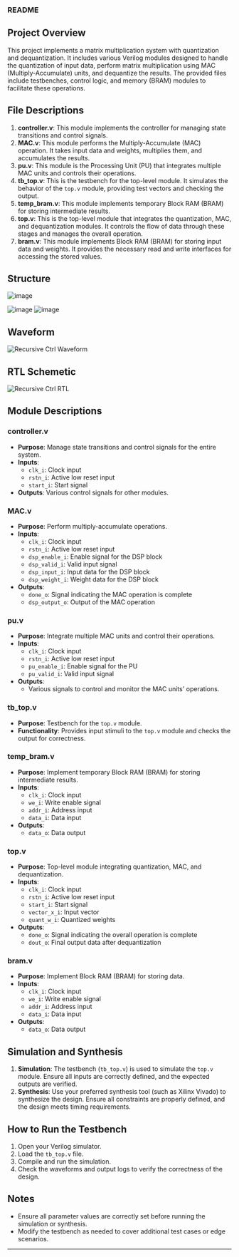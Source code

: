 ### README

## Project Overview

This project implements a matrix multiplication system with quantization and dequantization. It includes various Verilog modules designed to handle the quantization of input data, perform matrix multiplication using MAC (Multiply-Accumulate) units, and dequantize the results. The provided files include testbenches, control logic, and memory (BRAM) modules to facilitate these operations.

## File Descriptions

1. **controller.v**: This module implements the controller for managing state transitions and control signals.
2. **MAC.v**: This module performs the Multiply-Accumulate (MAC) operation. It takes input data and weights, multiplies them, and accumulates the results.
3. **pu.v**: This module is the Processing Unit (PU) that integrates multiple MAC units and controls their operations.
4. **tb_top.v**: This is the testbench for the top-level module. It simulates the behavior of the `top.v` module, providing test vectors and checking the output.
5. **temp_bram.v**: This module implements temporary Block RAM (BRAM) for storing intermediate results.
6. **top.v**: This is the top-level module that integrates the quantization, MAC, and dequantization modules. It controls the flow of data through these stages and manages the overall operation.
7. **bram.v**: This module implements Block RAM (BRAM) for storing input data and weights. It provides the necessary read and write interfaces for accessing the stored values.

## Structure
![image](https://github.com/foodinsect/Verilog-modules/assets/36304709/0ac8c0b6-8d5f-4307-944d-399f33c9315f)

![image](https://github.com/foodinsect/Verilog-modules/assets/36304709/c4d417d3-42fc-412c-965d-3d3b68485779)
![image](https://github.com/foodinsect/Verilog-modules/assets/36304709/cee9c28b-b916-4a8b-8f20-5a98f9d08f67)




## Waveform  
![Recursive Ctrl Waveform](https://github.com/foodinsect/Verilog-modules/assets/36304709/dbf2cdec-b23d-47c4-bfbc-3bffd541a4fe)  


  
## RTL Schemetic  
![Recursive Ctrl RTL](https://github.com/foodinsect/Verilog-modules/assets/36304709/6a2428d4-1079-44fc-b8f1-321d308e2963)  
  
  
## Module Descriptions

### controller.v

- **Purpose**: Manage state transitions and control signals for the entire system.
- **Inputs**:
  - `clk_i`: Clock input
  - `rstn_i`: Active low reset input
  - `start_i`: Start signal
- **Outputs**: Various control signals for other modules.

### MAC.v

- **Purpose**: Perform multiply-accumulate operations.
- **Inputs**:
  - `clk_i`: Clock input
  - `rstn_i`: Active low reset input
  - `dsp_enable_i`: Enable signal for the DSP block
  - `dsp_valid_i`: Valid input signal
  - `dsp_input_i`: Input data for the DSP block
  - `dsp_weight_i`: Weight data for the DSP block
- **Outputs**:
  - `done_o`: Signal indicating the MAC operation is complete
  - `dsp_output_o`: Output of the MAC operation

### pu.v

- **Purpose**: Integrate multiple MAC units and control their operations.
- **Inputs**:
  - `clk_i`: Clock input
  - `rstn_i`: Active low reset input
  - `pu_enable_i`: Enable signal for the PU
  - `pu_valid_i`: Valid input signal
- **Outputs**:
  - Various signals to control and monitor the MAC units' operations.

### tb_top.v

- **Purpose**: Testbench for the `top.v` module.
- **Functionality**: Provides input stimuli to the `top.v` module and checks the output for correctness.

### temp_bram.v

- **Purpose**: Implement temporary Block RAM (BRAM) for storing intermediate results.
- **Inputs**:
  - `clk_i`: Clock input
  - `we_i`: Write enable signal
  - `addr_i`: Address input
  - `data_i`: Data input
- **Outputs**:
  - `data_o`: Data output

### top.v

- **Purpose**: Top-level module integrating quantization, MAC, and dequantization.
- **Inputs**:
  - `clk_i`: Clock input
  - `rstn_i`: Active low reset input
  - `start_i`: Start signal
  - `vector_x_i`: Input vector
  - `quant_w_i`: Quantized weights
- **Outputs**:
  - `done_o`: Signal indicating the overall operation is complete
  - `dout_o`: Final output data after dequantization

### bram.v

- **Purpose**: Implement Block RAM (BRAM) for storing data.
- **Inputs**:
  - `clk_i`: Clock input
  - `we_i`: Write enable signal
  - `addr_i`: Address input
  - `data_i`: Data input
- **Outputs**:
  - `data_o`: Data output

## Simulation and Synthesis

1. **Simulation**: The testbench (`tb_top.v`) is used to simulate the `top.v` module. Ensure all inputs are correctly defined, and the expected outputs are verified.
2. **Synthesis**: Use your preferred synthesis tool (such as Xilinx Vivado) to synthesize the design. Ensure all constraints are properly defined, and the design meets timing requirements.

## How to Run the Testbench

1. Open your Verilog simulator.
2. Load the `tb_top.v` file.
3. Compile and run the simulation.
4. Check the waveforms and output logs to verify the correctness of the design.

## Notes

- Ensure all parameter values are correctly set before running the simulation or synthesis.
- Modify the testbench as needed to cover additional test cases or edge scenarios.


   
   
---

